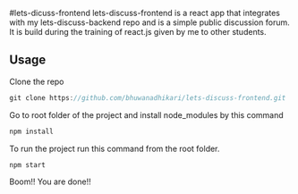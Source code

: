 #lets-dicuss-frontend
lets-discuss-frontend is a react app that integrates with my lets-discuss-backend repo and is a simple public discussion forum. It is build during the training of react.js given by me to other students.

## Usage

Clone the repo 
``` js
git clone https://github.com/bhuwanadhikari/lets-discuss-frontend.git
``` 
Go to root folder of the project and install node_modules by this command
``` js
npm install
``` 

To run the project run this command from the root folder.
``` js 
npm start
```
Boom!! You are done!!





